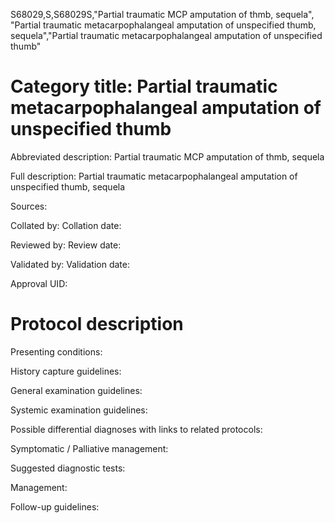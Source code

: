 S68029,S,S68029S,"Partial traumatic MCP amputation of thmb, sequela", "Partial traumatic metacarpophalangeal amputation of unspecified thumb, sequela","Partial traumatic metacarpophalangeal amputation of unspecified thumb"
# Category title: Partial traumatic metacarpophalangeal amputation of unspecified thumb

Abbreviated description: Partial traumatic MCP amputation of thmb, sequela

Full description: Partial traumatic metacarpophalangeal amputation of unspecified thumb, sequela

Sources:

Collated by:
Collation date:

Reviewed by:
Review date:

Validated by:
Validation date:

Approval UID:

# Protocol description

Presenting conditions:

History capture guidelines:

General examination guidelines:

Systemic examination guidelines:

Possible differential diagnoses with links to related protocols:

Symptomatic / Palliative management:

Suggested diagnostic tests:

Management:

Follow-up guidelines:
